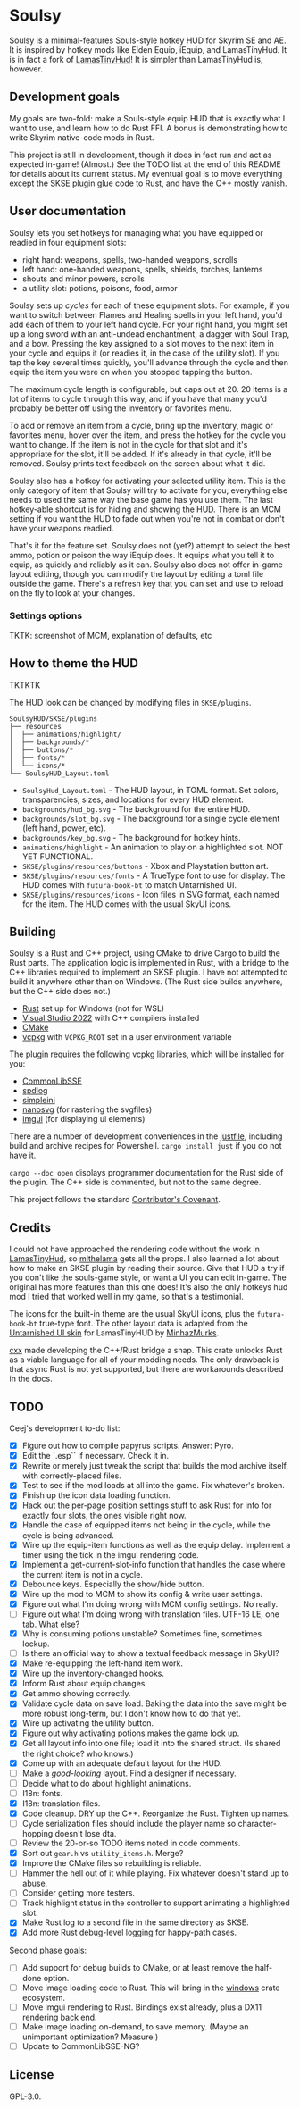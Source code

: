 # Soulsy

Soulsy is a minimal-features Souls-style hotkey HUD for Skyrim SE and AE. It is inspired by hotkey mods like Elden Equip, iEquip, and LamasTinyHud. It is in fact a fork of [LamasTinyHud](https://github.com/mlthelama/LamasTinyHUD)! It is simpler than LamasTinyHud is, however.

## Development goals

My goals are two-fold: make a Souls-style equip HUD that is exactly what I want to use, and learn how to do Rust FFI. A bonus is demonstrating how to write Skyrim native-code mods in Rust.

This project is still in development, though it does in fact run and act as
expected in-game! (Almost.) See the TODO list at the end of this README for details about its current status. My eventual goal is to move everything except the SKSE plugin glue code to Rust, and have the C++ mostly vanish.

## User documentation

Soulsy lets you set hotkeys for managing what you have equipped or readied in four equipment slots:

- right hand: weapons, spells, two-handed weapons, scrolls
- left hand: one-handed weapons, spells, shields, torches, lanterns
- shouts and minor powers, scrolls
- a utility slot: potions, poisons, food, armor

Soulsy sets up _cycles_ for each of these equipment slots. For example, if you want to switch between Flames and Healing spells in your left hand, you'd add each of them to your left hand cycle. For your right hand, you might set up a long sword with an anti-undead enchantment, a dagger with Soul Trap, and a bow. Pressing the key assigned to a slot moves to the next item in your cycle and equips it (or readies it, in the case of the utility slot). If you tap the key several times quickly, you'll advance through the cycle and then equip the item you were on when you stopped tapping the button.

The maximum cycle length is configurable, but caps out at 20. 20 items is a lot of items to cycle through this way, and if you have that many you'd probably be better off using the inventory or favorites menu.

To add or remove an item from a cycle, bring up the inventory, magic or favorites menu, hover over the item, and press the hotkey for the cycle you want to change. If the item is not in the cycle for that slot and it's appropriate for the slot, it'll be added. If it's already in that cycle, it'll be removed. Soulsy prints text feedback on the screen about what it did.

Soulsy also has a hotkey for activating your selected utility item. This is the only category of item that Soulsy will try to activate for you; everything else needs to used the same way the base game has you use them. The last hotkey-able shortcut is for hiding and showing the HUD. There is an MCM setting if you want the HUD to fade out when you're not in combat or don't have your weapons readied.

That's it for the feature set. Soulsy does not (yet?) attempt to select the best ammo, potion or poison the way iEquip does. It equips what you tell it to equip, as quickly and reliably as it can. Soulsy also does not offer in-game layout editing, though you can modify the layout by editing a toml file outside the game. There's a refresh key that you can set and use to reload on the fly to
look at your changes.

### Settings options

TKTK: screenshot of MCM, explanation of defaults, etc

## How to theme the HUD

TKTKTK

The HUD look can be changed by modifying files in `SKSE/plugins`.

```text
SoulsyHUD/SKSE/plugins
├── resources
│  ├── animations/highlight/
│  ├── backgrounds/*
│  ├── buttons/*
│  ├── fonts/*
│  └── icons/*
└── SoulsyHUD_Layout.toml
```

- `SoulsyHud_Layout.toml` - The HUD layout, in TOML format. Set colors, transparencies, sizes, and locations for every HUD element.
- `backgrounds/hud_bg.svg` - The background for the entire HUD.
- `backgrounds/slot_bg.svg` - The background for a single cycle element (left hand, power, etc).
- `backgrounds/key_bg.svg` - The background for hotkey hints.
- `animations/highlight` - An animation to play on a highlighted slot. NOT YET FUNCTIONAL.
- `SKSE/plugins/resources/buttons` - Xbox and Playstation button art.
- `SKSE/plugins/resources/fonts` - A TrueType font to use for display. The HUD comes with `futura-book-bt` to match Untarnished UI.
- `SKSE/plugins/resources/icons` - Icon files in SVG format, each named for the item. The HUD comes with the usual SkyUI icons.

## Building

Soulsy is a Rust and C++ project, using CMake to drive Cargo to build the Rust parts. The application logic is implemented in Rust, with a bridge to the C++ libraries required to implement an SKSE plugin. I have not attempted to build it anywhere other than on Windows. (The Rust side builds anywhere, but the C++ side does not.)

- [Rust](https://rustup.rs) set up for Windows (not for WSL)
- [Visual Studio 2022](https://visualstudio.microsoft.com) with C++ compilers installed
- [CMake](https://cmake.org)
- [vcpkg](https://github.com/microsoft/vcpkg) with `VCPKG_ROOT` set in a user environment variable

The plugin requires the following vcpkg libraries, which will be installed for you:

- [CommonLibSSE](https://github.com/powerof3/CommonLibSSE)
- [spdlog](https://github.com/gabime/spdlog)
- [simpleini](https://github.com/brofield/simpleini)
- [nanosvg](https://github.com/memononen/nanosvg) (for rastering the svgfiles)
- [imgui](https://github.com/ocornut/imgui) (for displaying ui elements)

There are a number of development conveniences in the [justfile](https://just.systems), including build and archive recipes for Powershell. `cargo install just` if you do not have it.

`cargo --doc open` displays programmer documentation for the Rust side of the plugin. The C++ side is commented, but not to the same degree.

This project follows the standard [Contributor's Covenant](./CODE_OF_CONDUCT.md).

## Credits

I could not have approached the rendering code without the work in [LamasTinyHud](https://www.nexusmods.com/skyrimspecialedition/mods/82545), so [mlthelama](https://github.com/mlthelama) gets all the props. I also learned a lot about how to make an SKSE plugin by reading their source. Give that HUD a try if you don't like the souls-game style, or want a UI you can edit in-game. The original has more features than this one does! It's also the only hotkeys hud mod I tried that worked well in my game, so that's a testimonial.

The icons for the built-in theme are the usual SkyUI icons, plus the `futura-book-bt` true-type font. The other layout data is adapted from the [Untarnished UI skin](https://www.nexusmods.com/skyrimspecialedition/mods/82545) for LamasTinyHUD by [MinhazMurks](https://www.nexusmods.com/skyrimspecialedition/users/26341279).

[cxx](https://cxx.rs/) made developing the C++/Rust bridge a snap. This crate unlocks Rust as a viable language for all of your modding needs. The only drawback is that async Rust is not yet supported, but there are workarounds described in the docs.

## TODO

Ceej's development to-do list:

- [x] Figure out how to compile papyrus scripts. Answer: Pyro.
- [x] Edit the `.esp`` if necessary. Check it in.
- [x] Rewrite or merely just tweak the script that builds the mod archive itself, with correctly-placed files.
- [x] Test to see if the mod loads at all into the game. Fix whatever's broken.
- [x] Finish up the icon data loading function.
- [x] Hack out the per-page position settings stuff to ask Rust for info for exactly four slots, the ones visible right now.
- [x] Handle the case of equipped items not being in the cycle, while the cycle is being advanced.
- [x] Wire up the equip-item functions as well as the equip delay. Implement a timer using the tick in the imgui rendering code.
- [x] Implement a get-current-slot-info function that handles the case where the current item is not in a cycle.
- [x] Debounce keys. Especially the show/hide button.
- [x] Wire up the mod to MCM to show its config & write user settings.
- [x] Figure out what I'm doing wrong with MCM config settings. No really.
- [ ] Figure out what I'm doing wrong with translation files. UTF-16 LE, one tab. What else?
- [x] Why is consuming potions unstable? Sometimes fine, sometimes lockup.
- [ ] Is there an official way to show a textual feedback message in SkyUI?
- [x] Make re-equipping the left-hand item work.
- [x] Wire up the inventory-changed hooks.
- [x] Inform Rust about equip changes.
- [x] Get ammo showing correctly.
- [x] Validate cycle data on save load. Baking the data into the save might be more robust long-term, but I don't know how to do that yet.
- [x] Wire up activating the utility button.
- [x] Figure out why activating potions makes the game lock up.
- [x] Get all layout info into one file; load it into the shared struct. (Is shared the right choice? who knows.)
- [x] Come up with an adequate default layout for the HUD.
- [ ] Make a *good-looking* layout. Find a designer if necessary.
- [ ] Decide what to do about highlight animations.
- [ ] I18n: fonts.
- [x] I18n: translation files.
- [x] Code cleanup. DRY up the C++. Reorganize the Rust. Tighten up names.
- [ ] Cycle serialization files should include the player name so character-hopping doesn't lose dta.
- [ ] Review the 20-or-so TODO items noted in code comments.
- [x] Sort out `gear.h` vs `utility_items.h`. Merge?
- [x] Improve the CMake files so rebuilding is reliable.
- [ ] Hammer the hell out of it while playing. Fix whatever doesn't stand up to abuse.
- [ ] Consider getting more testers.
- [ ] Track highlight status in the controller to support animating a highlighted slot.
- [x] Make Rust log to a second file in the same directory as SKSE.
- [x] Add more Rust debug-level logging for happy-path cases.

Second phase goals:

- [ ] Add support for debug builds to CMake, or at least remove the half-done option.
- [ ] Move image loading code to Rust. This will bring in the [windows](https://lib.rs/crates/windows) crate ecosystem.
- [ ] Move imgui rendering to Rust. Bindings exist already, plus a DX11 rendering back end.
- [ ] Make image loading on-demand, to save memory. (Maybe an unimportant optimization? Measure.)
- [ ] Update to CommonLibSSE-NG?

## License

GPL-3.0.

